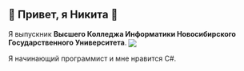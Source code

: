 ## 👋 Привет, я Никита 👋

Я выпускник **Высшего Колледжа Информатики Новосибирского Государственного Университета**. <sub>![](https://github.com/user-attachments/assets/3c0b7329-4a1b-463f-80ef-8059b1232c39)</sub>

Я начинающий программист и мне нравится C#.
<!--
**LeauJeanx/LeauJeanx** is a ✨ _special_ ✨ repository because its `README.md` (this file) appears on your GitHub profile.

Here are some ideas to get you started:

- 🔭 I’m currently working on ...
- 🌱 I’m currently learning ...
- 👯 I’m looking to collaborate on ...
- 🤔 I’m looking for help with ...
- 💬 Ask me about ...
- 📫 How to reach me: ...
- 😄 Pronouns: ...
- ⚡ Fun fact: ...
-->
